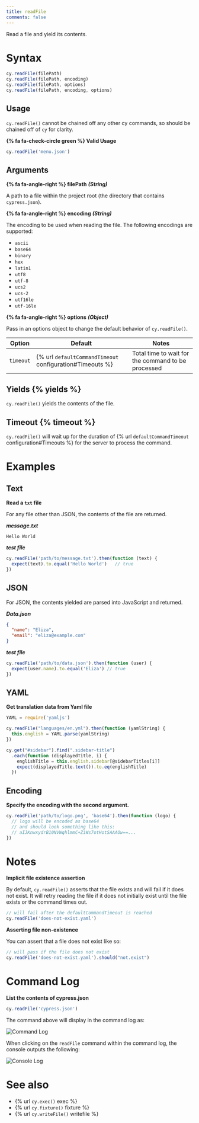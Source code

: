 ```yaml
---
title: readFile
comments: false
---
```


Read a file and yield its contents.

# Syntax

```javascript
cy.readFile(filePath)
cy.readFile(filePath, encoding)
cy.readFile(filePath, options)
cy.readFile(filePath, encoding, options)
```

## Usage

`cy.readFile()` cannot be chained off any other cy commands, so should be chained off of `cy` for clarity.

**{% fa fa-check-circle green %} Valid Usage**

```javascript
cy.readFile('menu.json')    
```

## Arguments

**{% fa fa-angle-right %} filePath** ***(String)***

A path to a file within the project root (the directory that contains `cypress.json`).

**{% fa fa-angle-right %} encoding**  ***(String)***

The encoding to be used when reading the file. The following encodings are supported:

* `ascii`
* `base64`
* `binary`
* `hex`
* `latin1`
* `utf8`
* `utf-8`
* `ucs2`
* `ucs-2`
* `utf16le`
* `utf-16le`

**{% fa fa-angle-right %} options**  ***(Object)***

Pass in an options object to change the default behavior of `cy.readFile()`.

Option | Default | Notes
--- | --- | ---
`timeout` | {% url `defaultCommandTimeout` configuration#Timeouts %} | Total time to wait for the command to be processed

## Yields {% yields %}

`cy.readFile()` yields the contents of the file.

## Timeout {% timeout %}

`cy.readFile()` will wait up for the duration of {% url `defaultCommandTimeout` configuration#Timeouts %} for the server to process the command.

# Examples

## Text

**Read a `txt` file**

For any file other than JSON, the contents of the file are returned.

***message.txt***
```text
Hello World
```

***test file***
```javascript
cy.readFile('path/to/message.txt').then(function (text) {
  expect(text).to.equal('Hello World')   // true
})
```

## JSON

For JSON, the contents yielded are parsed into JavaScript and returned.

***Data.json***

```json
{
  "name": "Eliza",
  "email": "eliza@example.com"
}
```

***test file***
```javascript
cy.readFile('path/to/data.json').then(function (user) {
  expect(user.name).to.equal('Eliza') // true
})
```

## YAML

**Get translation data from Yaml file**

```javascript
YAML = require('yamljs')

cy.readFile("languages/en.yml").then(function (yamlString) {
  this.english = YAML.parse(yamlString)
})

cy.get("#sidebar").find(".sidebar-title")
  .each(function (displayedTitle, i) {
    englishTitle = this.english.sidebar[@sidebarTitles[i]]
    expect(displayedTitle.text()).to.eq(englishTitle)
  })
```

## Encoding

**Specify the encoding with the second argument.**

```javascript
cy.readFile('path/to/logo.png', 'base64').then(function (logo) {
  // logo will be encoded as base64
  // and should look something like this:
  // aIJKnwxydrB10NVWqhlmmC+ZiWs7otHotSAAAOw==...
})
```

# Notes

**Implicit file existence assertion**

By default, `cy.readFile()` asserts that the file exists and will fail if it does not exist. It will retry reading the file if it does not initially exist until the file exists or the command times out.

```javascript
// will fail after the defaultCommandTimeout is reached
cy.readFile('does-not-exist.yaml')
```

**Asserting file non-existence**

You can assert that a file does not exist like so:

```javascript
// will pass if the file does not exist
cy.readFile('does-not-exist.yaml').should("not.exist")
```

# Command Log

**List the contents of cypress.json**

```javascript
cy.readFile('cypress.json')
```

The command above will display in the command log as:

![Command Log](/img/api/readfile/readfile-can-get-content-of-system-files-in-tests.png)

When clicking on the `readFile` command within the command log, the console outputs the following:

![Console Log](/img/api/readfile/console-log-shows-content-from-file-formatted-as-javascript.png)

# See also

- {% url `cy.exec()` exec %}
- {% url `cy.fixture()` fixture %}
- {% url `cy.writeFile()` writefile %}
